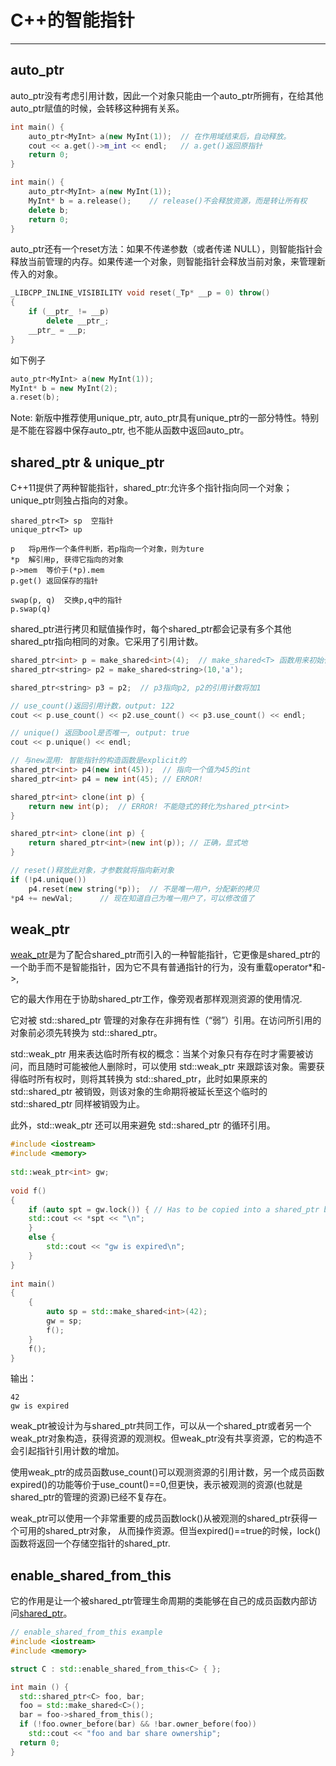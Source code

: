 # C++的智能指针
---

## auto_ptr

auto_ptr没有考虑引用计数，因此一个对象只能由一个auto_ptr所拥有，在给其他auto_ptr赋值的时候，会转移这种拥有关系。

```cpp
int main() {
    auto_ptr<MyInt> a(new MyInt(1));  // 在作用域结束后，自动释放。
	cout << a.get()->m_int << endl;   // a.get()返回原指针
    return 0;
}
```

```cpp
int main() {
	auto_ptr<MyInt> a(new MyInt(1));
    MyInt* b = a.release();    // release()不会释放资源，而是转让所有权
    delete b;
	return 0;
}
```

auto_ptr还有一个reset方法：如果不传递参数（或者传递 NULL），则智能指针会释放当前管理的内存。如果传递一个对象，则智能指针会释放当前对象，来管理新传入的对象。
```cpp
_LIBCPP_INLINE_VISIBILITY void reset(_Tp* __p = 0) throw()
{
	if (__ptr_ != __p)
		delete __ptr_;
	__ptr_ = __p;
}
```

如下例子
```cpp
auto_ptr<MyInt> a(new MyInt(1));
MyInt* b = new MyInt(2);
a.reset(b);
```

Note: 新版中推荐使用unique_ptr, auto_ptr具有unique_ptr的一部分特性。特别是不能在容器中保存auto_ptr, 也不能从函数中返回auto_ptr。

## shared_ptr & unique_ptr

C++11提供了两种智能指针，shared_ptr:允许多个指针指向同一个对象；unique_ptr则独占指向的对象。

```
shared_ptr<T> sp  空指针
unique_ptr<T> up

p	将p用作一个条件判断，若p指向一个对象，则为ture
*p  解引用p, 获得它指向的对象
p->mem  等价于(*p).mem
p.get() 返回保存的指针

swap(p, q)  交换p,q中的指针
p.swap(q)
```

shared_ptr进行拷贝和赋值操作时，每个shared_ptr都会记录有多个其他shared_ptr指向相同的对象。它采用了引用计数。

```cpp
shared_ptr<int> p = make_shared<int>(4);  // make_shared<T> 函数用来初始化shared_ptr
shared_ptr<string> p2 = make_shared<string>(10,'a');

shared_ptr<string> p3 = p2;  // p3指向p2, p2的引用计数将加1

// use_count()返回引用计数，output: 122
cout << p.use_count() << p2.use_count() << p3.use_count() << endl;

// unique() 返回bool是否唯一, output: true
cout << p.unique() << endl;

// 与new混用: 智能指针的构造函数是explicit的
shared_ptr<int> p4(new int(45));  // 指向一个值为45的int
shared_ptr<int> p4 = new int(45); // ERROR! 

shared_ptr<int> clone(int p) {
    return new int(p);  // ERROR! 不能隐式的转化为shared_ptr<int>
}

shared_ptr<int> clone(int p) {
    return shared_ptr<int>(new int(p)); // 正确，显式地
}

// reset()释放此对象，才参数就将指向新对象
if (!p4.unique())
    p4.reset(new string(*p));  // 不是唯一用户，分配新的拷贝
*p4 += newVal;		// 现在知道自己为唯一用户了，可以修改值了
```

## weak_ptr

[weak_ptr](http://en.cppreference.com/w/cpp/memory/weak_ptr)是为了配合shared_ptr而引入的一种智能指针，它更像是shared_ptr的一个助手而不是智能指针，因为它不具有普通指针的行为，没有重载operator\*和->,

它的最大作用在于协助shared_ptr工作，像旁观者那样观测资源的使用情况.

它对被 std::shared_ptr 管理的对象存在非拥有性（“弱”）引用。在访问所引用的对象前必须先转换为 std::shared_ptr。

std::weak_ptr 用来表达临时所有权的概念：当某个对象只有存在时才需要被访问，而且随时可能被他人删除时，可以使用 std::weak_ptr 来跟踪该对象。需要获得临时所有权时，则将其转换为 std::shared_ptr，此时如果原来的 std::shared_ptr 被销毁，则该对象的生命期将被延长至这个临时的 std::shared_ptr 同样被销毁为止。

此外，std::weak_ptr 还可以用来避免 std::shared_ptr 的循环引用。

```cpp
#include <iostream>
#include <memory>
 
std::weak_ptr<int> gw;
 
void f()
{
    if (auto spt = gw.lock()) { // Has to be copied into a shared_ptr before usage
	std::cout << *spt << "\n";
    }
    else {
        std::cout << "gw is expired\n";
    }
}
 
int main()
{
    {
        auto sp = std::make_shared<int>(42);
    	gw = sp;
	    f();
    }
    f();
}
```
输出：
```
42
gw is expired
```

weak_ptr被设计为与shared_ptr共同工作，可以从一个shared_ptr或者另一个weak_ptr对象构造，获得资源的观测权。但weak_ptr没有共享资源，它的构造不会引起指针引用计数的增加。

 使用weak_ptr的成员函数use_count()可以观测资源的引用计数，另一个成员函数expired()的功能等价于use_count()==0,但更快，表示被观测的资源(也就是shared_ptr的管理的资源)已经不复存在。

 weak_ptr可以使用一个非常重要的成员函数lock()从被观测的shared_ptr获得一个可用的shared_ptr对象， 从而操作资源。但当expired()==true的时候，lock()函数将返回一个存储空指针的shared_ptr.

## enable_shared_from_this

它的作用是让一个被shared_ptr管理生命周期的类能够在自己的成员函数内部访问[shared_ptr](http://www.cplusplus.com/reference/memory/enable_shared_from_this/)。

```cpp
// enable_shared_from_this example
#include <iostream>
#include <memory>

struct C : std::enable_shared_from_this<C> { };

int main () {
  std::shared_ptr<C> foo, bar;
  foo = std::make_shared<C>();
  bar = foo->shared_from_this();
  if (!foo.owner_before(bar) && !bar.owner_before(foo))
    std::cout << "foo and bar share ownership";
  return 0;
}
```

